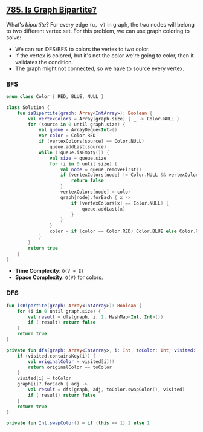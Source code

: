## [785. Is Graph Bipartite?](https://leetcode.com/problems/is-graph-bipartite/)

What's *bipartite*? For every edge `(u, v)` in graph, the two nodes will belong to two different vertex set. For this problem, we can use graph coloring to solve:

* We can run DFS/BFS to colors the vertex to two color.
* If the vertex is colored, but it's not the color we're going to color, then it validates the condition.
* The graph might not connected, so we have to source every vertex.

### BFS
```kotlin
enum class Color { RED, BLUE, NULL }

class Solution {
    fun isBipartite(graph: Array<IntArray>): Boolean {
        val vertexColors = Array(graph.size) { _ -> Color.NULL }
        for (source in 0 until graph.size) {
            val queue = ArrayDeque<Int>()
            var color = Color.RED
            if (vertexColors[source] == Color.NULL)
                queue.addLast(source)
            while (!queue.isEmpty()) {
                val size = queue.size
                for (i in 0 until size) {
                    val node = queue.removeFirst()
                    if (vertexColors[node] != Color.NULL && vertexColors[node] != color) {
                        return false
                    }
                    vertexColors[node] = color
                    graph[node].forEach { x ->
                        if (vertexColors[x] == Color.NULL) {
                            queue.addLast(x)
                        }
                    }
                }
                color = if (color == Color.RED) Color.BLUE else Color.RED
            }
        }
        return true
    }
}
```

* **Time Complexity**: `O(V + E)` 
* **Space Complexity**: `O(V)` for colors.

### DFS
```kotlin
fun isBipartite(graph: Array<IntArray>): Boolean {
    for (i in 0 until graph.size) {
        val result = dfs(graph, i, 1, HashMap<Int, Int>())
        if (!result) return false
    }
    return true
}

private fun dfs(graph: Array<IntArray>, i: Int, toColor: Int, visited: HashMap<Int, Int>): Boolean {
    if (visited.containsKey(i)) {
        val originalColor = visited[i]!!
        return originalColor == toColor
    }
    visited[i] = toColor
    graph[i]?.forEach { adj ->
        val result = dfs(graph, adj, toColor.swapColor(), visited)
        if (!result) return false
    }
    return true
}

private fun Int.swapColor() = if (this == 1) 2 else 1
```